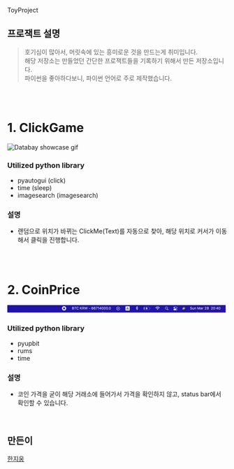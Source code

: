 ToyProject

## 프로잭트 설명 
> 호기심이 많아서, 머릿속에 있는 흥미로운 것을 만드는게 취미입니다.<br>
> 해당 저장소는 만들었던 간단한 프로잭트들을 기록하기 위해서 만든 저장소입니다. <br>
> 파이썬을 좋아하다보니, 파이썬 언어로 주로 제작했습니다.

<br><br>

# 1. ClickGame
<img src="https://github.com/hanjiung/ToyProject/blob/main/clickGame/TestImage/automaticClick.gif" alt="Databay showcase gif" title="Databay showcase gif" width="500"/>


### Utilized python library
-  pyautogui (click)
-  time (sleep)
-  imagesearch (imagesearch)

### 설명
- 랜덤으로 위치가 바뀌는 ClickMe(Text)를 자동으로 찾아, 해당 위치로 커서가 이동해서 클릭을 진행합니다.


<br><br>
# 2. CoinPrice

<img src="https://github.com/hanjiung/ToyProject/blob/main/CoinPrice/CoinPrice.gif" alt="Databay showcase gif" title="Databay showcase gif" width="500"/>


### Utilized python library
- pyupbit
- rums
- time

### 설명
- 코인 가격을 굳이 해당 거래소에 들어가서 가격을 확인하지 않고, status bar에서 확인할 수 있습니다. 

<br>


## 만든이

[한지웅](https://hanjiung.github.io/career)

